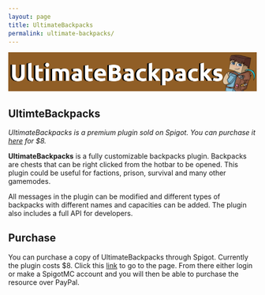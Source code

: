 ```yaml
---
layout: page
title: UltimateBackpacks
permalink: ultimate-backpacks/
---
```

![UltimateBackpacks logo](/assets/ultimatebackpackslogo.png)

## UltimteBackpacks
*UltimateBackpacks is a premium plugin sold on Spigot. You can purchase it [here](https://www.spigotmc.org/resources/ultimatebackpacks-paid.17476/) for $8.*

**UltimateBackpacks** is a fully customizable backpacks plugin. Backpacks are chests that can be right clicked from the hotbar to be opened. This plugin could be useful for factions, prison, survival and many other gamemodes.

All messages in the plugin can be modified and different types of backpacks with different names and capacities can be added. The plugin also includes a full API for developers.

## Purchase
You can purchase a copy of UltimateBackpacks through Spigot. Currently the plugin costs $8. Click this [link](https://www.spigotmc.org/resources/ultimatebackpacks-paid.17476/) to go to the page. From there either login or make a SpigotMC account and you will then be able to purchase the resource over PayPal.
